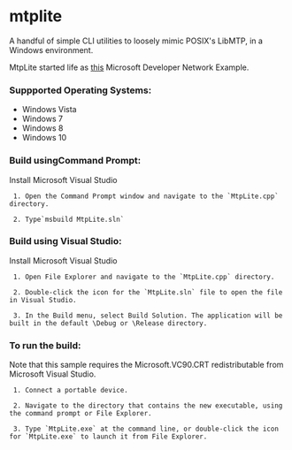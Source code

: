 # mtplite

A handful of simple CLI utilities to loosely mimic POSIX's LibMTP, in a Windows environment.

MtpLite started life as [this](https://code.msdn.microsoft.com/windowsdesktop/Portable-Devices-COM-API-fd4a5f7d/) Microsoft Developer Network Example.

### Suppported Operating Systems:
- Windows Vista
- Windows 7
- Windows 8
- Windows 10

### Build usingCommand Prompt:
Install Microsoft Visual Studio

     1. Open the Command Prompt window and navigate to the `MtpLite.cpp` directory.

     2. Type`msbuild MtpLite.sln`

### Build using Visual Studio:
Install Microsoft Visual Studio

     1. Open File Explorer and navigate to the `MtpLite.cpp` directory.

     2. Double-click the icon for the `MtpLite.sln` file to open the file in Visual Studio.

     3. In the Build menu, select Build Solution. The application will be built in the default \Debug or \Release directory.

### To run the build:
Note that this sample requires the Microsoft.VC90.CRT redistributable from Microsoft Visual Studio.

     1. Connect a portable device.

     2. Navigate to the directory that contains the new executable, using the command prompt or File Explorer.

     3. Type `MtpLite.exe` at the command line, or double-click the icon for `MtpLite.exe` to launch it from File Explorer.
